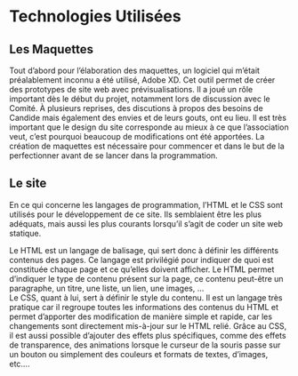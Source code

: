 # Technologies Utilisées

## Les Maquettes
Tout d’abord pour l’élaboration des maquettes, un logiciel qui m’était préalablement inconnu a été utilisé, Adobe XD. Cet outil permet de créer des prototypes de site web avec prévisualisations. Il a joué un rôle important dès le début du projet, notamment lors de discussion avec le Comité. À plusieurs reprises, des discutions à propos des besoins de Candide mais également des envies et de leurs gouts, ont eu lieu. Il est très important que le design du site corresponde au mieux à ce que l’association veut, c’est pourquoi beaucoup de modifications ont été apportées. La création de maquettes est nécessaire pour commencer et dans le but de la perfectionner avant de se lancer dans la programmation.

## Le site
En ce qui concerne les langages de programmation, l’HTML et le CSS sont utilisés pour le développement de ce site. Ils semblaient être les plus adéquats, mais aussi les plus courants lorsqu’il s’agit de coder un site web statique.  

Le HTML est un langage de balisage, qui sert donc à définir les différents contenus des pages. Ce langage est privilégié pour indiquer de quoi est constituée chaque page et ce qu’elles doivent afficher. Le HTML permet d’indiquer le type de contenu présent sur la page, ce contenu peut-être un paragraphe, un titre, une liste, un lien, une images, …   
Le CSS, quant à lui, sert à définir le style du contenu. Il est un langage très pratique car il regroupe toutes les informations des contenus du HTML et permet d’apporter des modification de manière simple et rapide, car les changements sont directement mis-à-jour sur le HTML relié. Grâce au CSS, il est aussi possible d’ajouter des effets plus spécifiques, comme des effets de transparence, des animations lorsque le curseur de la souris passe sur un bouton ou simplement des couleurs et formats de textes, d’images, etc…. 


